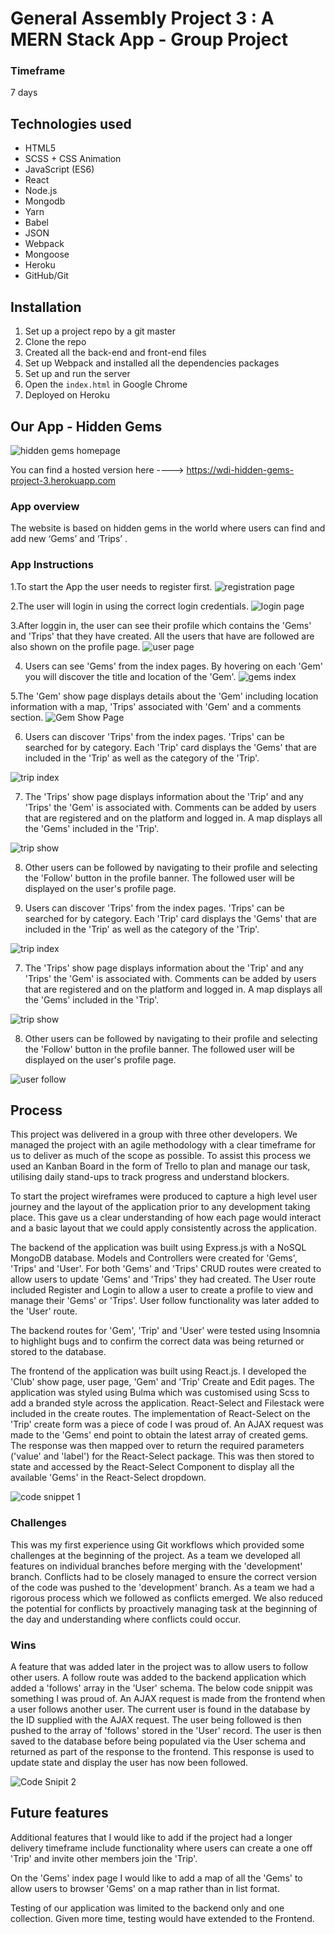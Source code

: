 # General Assembly Project 3 : A MERN Stack App - Group Project

### Timeframe
7 days

## Technologies used

* HTML5
* SCSS + CSS Animation
* JavaScript (ES6)
* React
* Node.js
* Mongodb
* Yarn
* Babel
* JSON
* Webpack
* Mongoose
* Heroku
* GitHub/Git

## Installation

1. Set up a project repo by a git master
2. Clone the repo
3. Created all the back-end and front-end files
4. Set up Webpack and installed all the dependencies packages
5. Set up and run the server
6. Open the `index.html` in Google Chrome
7. Deployed on Heroku

## Our App - Hidden Gems

![hidden gems homepage](https://user-images.githubusercontent.com/42389173/52848831-9a9ca500-3107-11e9-9557-3c1fc40cc4d9.png)

You can find a hosted version here ----> https://wdi-hidden-gems-project-3.herokuapp.com

### App overview
The website is based on hidden gems in the world where users can find and add new ‘Gems’ and ‘Trips’ . 


### App Instructions
1.To start the App the user needs to register first.
![registration page](https://user-images.githubusercontent.com/42389173/52851319-b30fbe00-310d-11e9-883d-9fa2f0fd347e.png)

2.The user will login in using the correct login credentials.
![login page](https://user-images.githubusercontent.com/42389173/52851380-e0f50280-310d-11e9-8a5f-4ef41a846ac1.png)

3.After loggin in, the user can see their profile which contains the 'Gems' and 'Trips' that they have created. All the users that have are followed are also shown on the profile page.
![user page](https://user-images.githubusercontent.com/42389173/52851950-41d10a80-310f-11e9-92b0-d1637983a316.png)

4. Users can see 'Gems' from the index pages. By hovering on each 'Gem' you will discover the title and location of the 'Gem'.
![gems index](https://user-images.githubusercontent.com/39096986/54701293-9f041580-4b2c-11e9-9e83-46df7a64392c.png)

5.The 'Gem' show page displays details about the 'Gem' including location information with a map, 'Trips' associated with 'Gem' and a comments section.
![Gem Show Page](https://user-images.githubusercontent.com/42389173/55077087-d6277900-508e-11e9-87b7-e268f16707f5.png)


6. Users can discover 'Trips' from the index pages. 'Trips' can be searched for by category. Each 'Trip' card displays the 'Gems' that are included in the 'Trip' as well as the category of the 'Trip'.

![trip index](https://user-images.githubusercontent.com/39096986/54701356-c0650180-4b2c-11e9-92d7-75d2acd8a81c.png)

7. The 'Trips' show page displays information about the 'Trip' and any 'Trips' the 'Gem' is associated with. Comments can be added by users that are registered and on the platform and logged in. A map displays all the 'Gems' included in the 'Trip'.

![trip show](https://user-images.githubusercontent.com/39096986/54701651-500ab000-4b2d-11e9-96b7-e5195d9f0f4a.png)

8. Other users can be followed by navigating to their profile and selecting the 'Follow' button in the profile banner. The followed user will be displayed on the user's profile page.


6. Users can discover 'Trips' from the index pages. 'Trips' can be searched for by category. Each 'Trip' card displays the 'Gems' that are included in the 'Trip' as well as the category of the 'Trip'.

![trip index](https://user-images.githubusercontent.com/39096986/54701356-c0650180-4b2c-11e9-92d7-75d2acd8a81c.png)

7. The 'Trips' show page displays information about the 'Trip' and any 'Trips' the 'Gem' is associated with. Comments can be added by users that are registered and on the platform and logged in. A map displays all the 'Gems' included in the 'Trip'.

![trip show](https://user-images.githubusercontent.com/39096986/54701651-500ab000-4b2d-11e9-96b7-e5195d9f0f4a.png)

8. Other users can be followed by navigating to their profile and selecting the 'Follow' button in the profile banner. The followed user will be displayed on the user's profile page.

![user follow](https://user-images.githubusercontent.com/39096986/54811235-1dbd9780-4c80-11e9-803f-417ad45f719e.png)


## Process
This project was delivered in a group with three other developers. We managed the project with an agile methodology with a clear timeframe for us to deliver as much of the scope as possible. To assist this process we used an Kanban Board in the form of Trello to plan and manage our task, utilising daily stand-ups to track progress and understand blockers.

To start the project wireframes were produced to capture a high level user journey and the layout of the application prior to any development taking place. This gave us a clear understanding of how each page would interact and a basic layout that we could apply consistently across the application.

The backend of the application was built using Express.js with a NoSQL MongoDB database. Models and Controllers were created for 'Gems', 'Trips' and 'User'. For both 'Gems' and 'Trips' CRUD routes were created to allow users to update 'Gems' and 'Trips' they had created. The User route included Register and Login to allow a user to create a profile to view and manage their 'Gems' or 'Trips'. User follow functionality was later added to the 'User' route.

The backend routes for 'Gem', 'Trip' and 'User' were tested using Insomnia to highlight bugs and to confirm the correct data was being returned or stored to the database.

The frontend of the application was built using React.js. I developed the 'Club' show page, user page, 'Gem' and 'Trip' Create and Edit pages. The application was styled using Bulma which was customised using Scss to add a branded style across the application. React-Select and Filestack were included in the create routes. The implementation of React-Select on the 'Trip' create form was a piece of code I was proud of. An AJAX request was made to the 'Gems' end point to obtain the latest array of created gems. The response was then mapped over to return the required parameters ('value' and 'label') for the React-Select package. This was then stored to state and accessed by the React-Select Component to display all the available 'Gems' in the React-Select dropdown.

![code snippet 1](https://user-images.githubusercontent.com/39096986/54755845-cb786a00-4bde-11e9-921d-2ec63e3dce22.png)

### Challenges
This was my first experience using Git workflows which provided some challenges at the beginning of the project. As a team we developed all features on individual branches before merging with the 'development' branch. Conflicts had to be closely managed to ensure the correct version of the code was pushed to the 'development' branch. As a team we had a rigorous process which we followed as conflicts emerged. We also reduced the potential for conflicts by proactively managing task at the beginning of the day and understanding where conflicts could occur.

### Wins

A feature that was added later in the project was to allow users to follow other users. A follow route was added to the backend application which added a 'follows' array in the 'User' schema. The below code snippit was something I was proud of. An AJAX request is made from the frontend when a user follows another user. The current user is found in the database by the ID supplied with the AJAX request. The user being followed is then pushed to the array of 'follows' stored in the 'User' record. The user is then saved to the database before being populated via the User schema and returned as part of the response to the frontend. This response is used to update state and display the user has now been followed.

![Code Snipit 2](https://user-images.githubusercontent.com/39096986/54759847-cd462b80-4be6-11e9-8430-460aec018264.png)

## Future features

Additional features that I would like to add if the project had a longer delivery timeframe include functionality where users can create a one off 'Trip' and invite other members join the 'Trip'.

On the 'Gems' index page I would like to add a map of all the 'Gems' to allow users to browser 'Gems' on a map rather than in list format.

Testing of our application was limited to the backend only and one collection. Given more time, testing would have extended to the Frontend.
